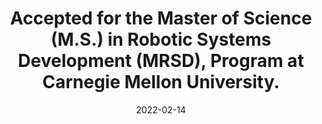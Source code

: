 ---
title: Accepted for the Master of Science (M.S.) in Robotic Systems Development (MRSD), Program at Carnegie Mellon University.

event: MRSD Acceptance
event_url: https://mrsd.ri.cmu.edu/

# location: Wowchemy HQ
# address:
#  street: 450 Serra Mall
#  city: Stanford
#  region: CA
#  postcode: '94305'
#  country: United States

summary: Excited to learn from renowned faculty and interacting with my fellow students in this prestigious program.
# abstract: During the peak of the COVID-19 pandemic and the accompanying lockdown, I converted a hospital trolley into a remotely controlled automated robot. The robot was designed to safely deliver food and medication to COVID-19 patients. It also had a display screen, camera, and speaker, which allowed doctors to communicate with patients via video. The robot was tested at AIIMS Nagpur and received a lot of attention on social media due to its rapid development in just nine days. I not only recieved recognition for this work but also got funding from the Alumini Association of VNIT for further development of Sahayak.
# Talk start and end times.
#   End time can optionally be hidden by prefixing the line with `#`.
date: "2022-02-14"
# date_end: "2030-06-01T15:00:00Z"
all_day: true

# Schedule page publish date (NOT talk date).
# publishDate: "2017-01-01T00:00:00Z"

authors: []
tags: []

# Is this a featured talk? (true/false)
featured: false

image:
  caption: ''
  focal_point: Right

links:
# - icon: twitter
#   icon_pack: fab
#  name: Follow
#  url: https://mrsd.ri.cmu.edu/
url_code: ""
url_pdf: ""
url_slides: ""
# url_video: "https://youtu.be/jfv-eRuYRl8?t=2114"

# Markdown Slides (optional).
#   Associate this talk with Markdown slides.
#   Simply enter your slide deck's filename without extension.
#   E.g. `slides = "example-slides"` references `content/slides/example-slides.md`.
#   Otherwise, set `slides = ""`.
slides: ""

# Projects (optional).
#   Associate this post with one or more of your projects.
#   Simply enter your project's folder or file name without extension.
#   E.g. `projects = ["internal-project"]` references `content/project/deep-learning/index.md`.
#   Otherwise, set `projects = []`.
# projects: ["content/project/Sahayak/index.md"]
---